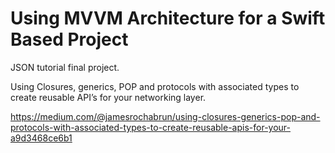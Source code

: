 # Using MVVM Architecture for a Swift Based Project
JSON tutorial final project.

Using Closures, generics, POP and protocols with associated types to create reusable API’s for your networking layer.

https://medium.com/@jamesrochabrun/using-closures-generics-pop-and-protocols-with-associated-types-to-create-reusable-apis-for-your-a9d3468ce6b1

